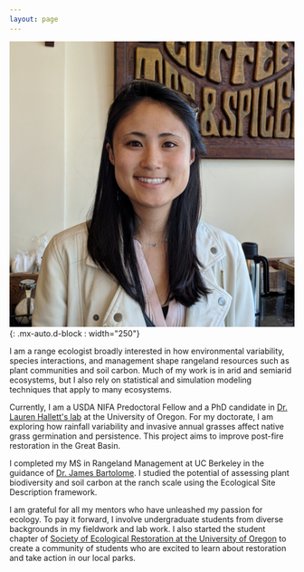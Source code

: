 ```yaml
---
layout: page
---
```


![headshot](/../../assets/img/aboutme/headshot.jpg){: .mx-auto.d-block : width="250"}

I am a range ecologist broadly interested in how environmental variability, species interactions, and management shape rangeland resources such as plant communities and soil carbon. Much of my work is in arid and semiarid ecosystems, but I also rely on statistical and simulation modeling techniques that apply to many ecosystems. 

Currently, I am a USDA NIFA Predoctoral Fellow and a PhD candidate in [Dr. Lauren Hallett's lab](https://hallettlab.netlify.app/) at the University of Oregon. For my doctorate, I am exploring how rainfall variability and invasive annual grasses affect native grass germination and persistence. This project aims to improve post-fire restoration in the Great Basin. 

I completed my MS in Rangeland Management at UC Berkeley in the guidance of [Dr. James Bartolome](https://ourenvironment.berkeley.edu/people/james-bartolome). I studied the potential of assessing plant biodiversity and soil carbon at the ranch scale using the Ecological Site Description framework.

I am grateful for all my mentors who have unleashed my passion for ecology. To pay it forward, I involve undergraduate students from diverse backgrounds in my fieldwork and lab work. I also started the student chapter of [Society of Ecological Restoration at the University of Oregon](https://blogs.uoregon.edu/uoser/) to create a community of students who are excited to learn about restoration and take action in our local parks. 